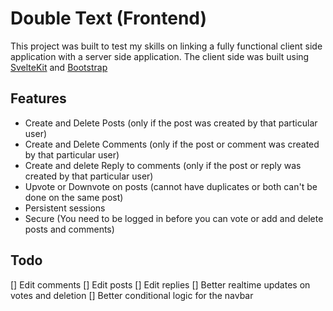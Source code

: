 # Double Text (Frontend)

This project was built to test my skills on linking a fully functional client side application with a server side application. The client side was built using [SvelteKit](https://kit.svelte.dev) and [Bootstrap](https://getbootstrap.com)

## Features

- Create and Delete Posts (only if the post was created by that particular user)
- Create and Delete Comments (only if the post or comment was created by that particular user)
- Create and delete Reply to comments (only if the post or reply was created by that particular user)
- Upvote or Downvote on posts (cannot have duplicates or both can't be done on the same post)
- Persistent sessions
- Secure (You need to be logged in before you can vote or add and delete posts and comments)

## Todo

[] Edit comments
[] Edit posts
[] Edit replies
[] Better realtime updates on votes and deletion
[] Better conditional logic for the navbar
